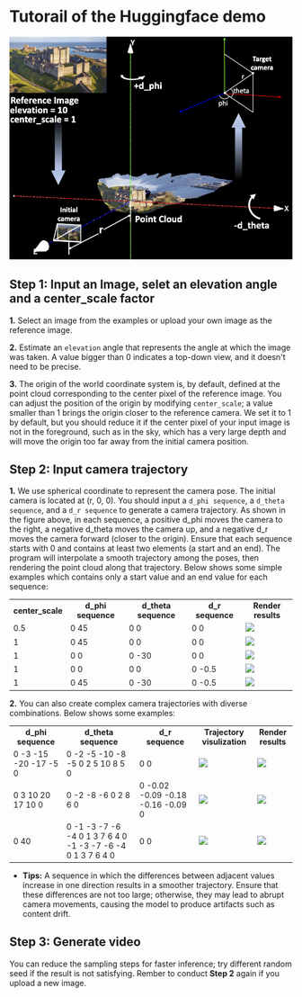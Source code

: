 # Tutorail of the Huggingface demo

![fig](../assets/doc_world.png)

## Step 1: Input an Image, selet an elevation angle and a center_scale factor
**1.** Select an image from the examples or upload your own image as the reference image. 

**2.** Estimate an `elevation` angle that represents the angle at which the image was taken. A value bigger than 0 indicates a top-down view, and it doesn't need to be precise.

**3.** The origin of the world coordinate system is, by default, defined at the point cloud corresponding to the center pixel of the reference image. You can adjust the position of the origin by modifying `center_scale`; a value smaller than 1 brings the origin closer to the reference camera. We set it to 1 by default, but you should reduce it if the center pixel of your input image is not in the foreground, such as in the sky, which has a very large depth and will move the origin too far away from the initial camera position.

## Step 2: Input camera trajectory
**1.** We use spherical coordinate to represent the camera pose. The initial camera is located at (r, 0, 0). You should input a `d_phi sequence`, a `d_theta sequence`, and a `d_r sequence` to generate a camera trajectory. As shown in the figure above, in each sequence,  a positive d_phi moves the camera to the right, a negative d_theta moves the camera up, and a negative d_r moves the camera forward (closer to the origin). Ensure that each sequence starts with 0 and contains at least two elements (a start and an end). The program will interpolate a smooth trajectory among the poses, then rendering the point cloud along that trajectory. Below shows some simple examples which contains only a start value and an end value for each sequence:
<table class="center">
    <tr style="font-weight: bolder;text-align:center;">
        <td> center_scale </td>
        <td> d_phi sequence </td>
        <td> d_theta sequence</td>
        <td> d_r sequence</td>
        <td>Render results</td>
    </tr>
   <tr>
  <td>
    0.5
  </td>
  <td>
    0 45
  </td>
  <td>
    0 0
  </td>
  <td>
    0 0
  </td>
  <td>
    <img src=../assets/doc_tgt_scale5.gif width="250">
  </td>
  </tr>
   <tr>
  <td>
    1
  </td>
  <td>
    0 45
  </td>
  <td>
    0 0
  </td>
  <td>
    0 0
  </td>
  <td>
    <img src=../assets/doc_tgt_phi45.gif width="250">
  </td>
  </tr>
     <tr>
  <td>
    1
  </td>
  <td>
    0 0
  </td>
  <td>
    0 -30
  </td>
  <td>
    0 0
  </td>
  <td>
     <img src=../assets/doc_tgt_theta30.gif width="250">
  </td>
  </tr>
     <tr>
  <td>
    1
  </td>
  <td>
    0 0
  </td>
  <td>
    0 0
  </td>
  <td>
   0 -0.5
  </td>
  <td>
    <img src=../assets/doc_tgt_r5.gif width="250">
  </td>
  </tr>
     <tr>
  <td>
    1
  </td>
  <td>
    0 45
  </td>
  <td>
   0 -30
  </td>
  <td>
    0 -0.5
  </td>
  <td>
     <img src=../assets/doc_tgt_combine.gif width="250">
  </td>
  </tr>
</table>

**2.** You can also create complex camera trajectories with diverse combinations. Below shows some examples: 
<table class="center">
    <tr style="font-weight: bolder;text-align:center;">
        <td> d_phi sequence </td>
        <td> d_theta sequence </td>
        <td> d_r sequence </td>
        <td> Trajectory visulization </td>
        <td>Render results</td>
    </tr>
   <tr>
  <td>0 -3 -15 -20 -17 -5 0 </td>
  <td>0 -2 -5 -10 -8 -5 0 2 5 10 8 5 0 </td>
    <td>0  0</td>
  <td>
    <img src=../assets/loop1_traj.gif width="100">
  </td>
  <td>
    <img src=../assets/loop1_render.gif width="250">
  </td>
  </tr>
     <tr>
  <td>0 3 10 20 17 10 0 </td>
 <td>0 -2 -8 -6 0 2 8 6 0 </td>
 <td>0 -0.02 -0.09 -0.18 -0.16 -0.09 0</td>
  
  <td>
    <img src=../assets/loop2_traj.gif width="100">
  </td>
  <td>
    <img src=../assets/loop2_render.gif width="250">
  </td>
  </tr>
         <tr>
  <td>0  40 </td>
  <td>0 -1 -3 -7 -6 -4 0 1 3 7 6 4 0 -1 -3 -7 -6 -4 0 1 3 7 6 4 0 </td>
<td>0  0</td>
  <td>
    <img src=../assets/wave_traj.gif width="100">
  </td>
  <td>
    <img src=../assets/wave_render.gif width="250">
  </td>
  </tr>
</table>

- **Tips:** A sequence in which the differences between adjacent values increase in one direction results in a smoother trajectory. Ensure that these differences are not too large; otherwise, they may lead to abrupt camera movements, causing the model to produce artifacts such as content drift.
## Step 3: Generate video

You can reduce the sampling steps for faster inference; try different random seed if the result is not satisfying. Rember to conduct **Step 2** again if you upload a new image.


